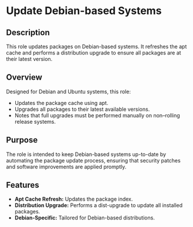 # Update Debian-based Systems

## Description

This role updates packages on Debian-based systems. It refreshes the apt cache and performs a distribution upgrade to ensure all packages are at their latest version.

## Overview

Designed for Debian and Ubuntu systems, this role:
- Updates the package cache using apt.
- Upgrades all packages to their latest available versions.
- Notes that full upgrades must be performed manually on non–rolling release systems.

## Purpose

The role is intended to keep Debian-based systems up-to-date by automating the package update process, ensuring that security patches and software improvements are applied promptly.

## Features

- **Apt Cache Refresh:** Updates the package index.
- **Distribution Upgrade:** Performs a dist-upgrade to update all installed packages.
- **Debian-Specific:** Tailored for Debian-based distributions.
